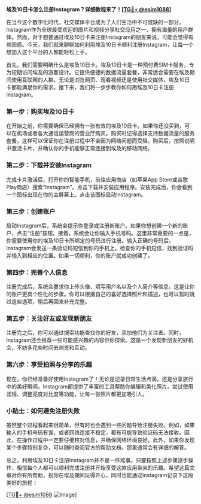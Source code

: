 **埃及10日卡怎么注册Instagram？详细教程来了！[[TG💪+ @esim1088](https://t.me/s/esim1088)]**

在当今这个数字化时代，社交媒体平台成为了人们生活中不可或缺的一部分。Instagram作为全球最受欢迎的图片和视频分享社交应用之一，拥有海量的用户群体。然而，对于想要通过埃及10日卡来注册Instagram的朋友来说，可能会觉得有些困惑。今天，我们就来聊聊如何利用埃及10日卡顺利注册Instagram，让每一个想加入这个平台的人都能轻松上手。

首先，我们需要明确什么是埃及10日卡。埃及10日卡是一种预付费SIM卡服务，专为短期访问埃及的游客设计。它提供便捷的数据流量套餐，非常适合需要在埃及期间使用互联网的人群。无论是浏览网页、观看视频还是使用社交媒体，埃及10日卡都能满足你的需求。接下来，我们将一步步教你如何用埃及10日卡注册Instagram。

### **第一步：购买埃及10日卡**
在开始之前，你需要确保已经拥有一张有效的埃及10日卡。如果你还没买到，可以在机场或者各大通信运营商的营业厅购买。购买时记得选择支持数据流量的服务套餐，这样可以保证你在注册过程中不会因为网络问题而受阻。购买后，按照说明书激活卡片，并确认你的手机能够正常连接到埃及的移动网络。

### **第二步：下载并安装Instagram**
完成卡片激活后，打开你的智能手机，前往应用商店（如苹果App Store或谷歌Play商店）搜索“Instagram”。点击下载并安装应用程序。安装完成后，你会看到一个图标出现在你的主屏幕上。点击该图标启动Instagram。

### **第三步：创建账户**
启动Instagram后，系统会提示你登录或注册新账户。如果你想创建一个新的账户，点击“注册”按钮。接着，系统会让你输入手机号码。这里非常重要的一点是，你需要使用你的埃及10日卡所绑定的号码进行注册。输入正确的号码后，Instagram会发送一条验证码短信到你的手机上。检查你的手机短信，找到验证码并输入到相应的位置。如果一切顺利，你的账户就成功创建了。

### **第四步：完善个人信息**
注册完成后，系统会要求你上传头像、填写用户名以及个人简介等信息。这是让你的账户更具个性化的步骤。你可以根据自己的喜好选择照片和描述，也可以暂时跳过这些选项，稍后再回来补充完整。

### **第五步：关注好友或发现新朋友**
注册完之后，你可以通过搜索功能查找你的好友，添加他们为关注者。同时，Instagram还会推荐一些可能感兴趣的内容供你探索。这是一个发现新朋友的好机会，不妨多花些时间去浏览和互动。

### **第六步：享受拍照与分享的乐趣**
现在，你已经准备好使用Instagram了！无论是记录日常生活点滴，还是分享旅行中的美好瞬间，Instagram都提供了丰富的工具帮助你编辑和美化照片。尝试使用滤镜、调整亮度对比度等功能，让每一张照片都更加吸引人。

### **小贴士：如何避免注册失败**
虽然整个过程看起来很简单，但有时也会遇到一些问题导致注册失败。例如，如果输入的手机号码有误，或者网络连接不稳定，都有可能导致验证码无法接收。因此，在操作过程中一定要仔细核对信息，并确保网络环境良好。此外，如果你发现某个步骤特别复杂，可以随时查阅官方的帮助文档，那里通常会有详细的解答。

总之，利用埃及10日卡注册Instagram并不是一件难事。只要按照上述步骤逐步操作，相信每个人都可以顺利完成注册并开始享受这款应用带来的乐趣。希望这篇文章对你有所帮助，祝你在埃及期间玩得开心，同时也能通过Instagram记录下这段美好的旅程！

[[TG💪+ @esim1088](https://t.me/s/esim1088) ![Image](https://i.postimg.cc/4NQfJmqS/Snipaste-2025-05-13-00-14-12.png)]